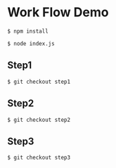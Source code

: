 # Work Flow Demo

    $ npm install

    $ node index.js

## Step1

    $ git checkout step1

## Step2

    $ git checkout step2

## Step3

    $ git checkout step3

